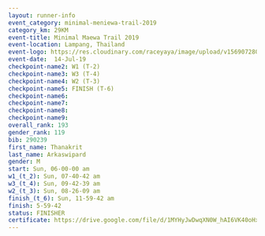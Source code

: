 ```yaml
---
layout: runner-info 
event_category: minimal-meniewa-trail-2019 
category_km: 29KM 
event-title: Minimal Maewa Trail 2019 
event-location: Lampang, Thailand 
event-logo: https://res.cloudinary.com/raceyaya/image/upload/v1569072805/logo/minimal-trail_ktnvsp.jpg 
event-date:  14-Jul-19 
checkpoint-name2: W1 (T-2) 
checkpoint-name3: W3 (T-4) 
checkpoint-name4: W2 (T-3) 
checkpoint-name5: FINISH (T-6) 
checkpoint-name6: 
checkpoint-name7: 
checkpoint-name8: 
checkpoint-name9: 
overall_rank: 193
gender_rank: 119
bib: 290239
first_name: Thanakrit
last_name: Arkaswipard
gender: M
start: Sun, 06-00-00 am
w1_(t_2): Sun, 07-40-42 am
w3_(t_4): Sun, 09-42-39 am
w2_(t_3): Sun, 08-26-09 am
finish_(t_6): Sun, 11-59-42 am
finish: 5-59-42
status: FINISHER
certificate: https://drive.google.com/file/d/1MYHyJwDwqXN0W_hAI6VK40oHxfGg0xed/view?usp=sharing
---
```

